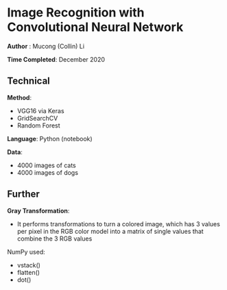 # Image Recognition with Convolutional Neural Network


**Author** : Mucong (Collin) Li

**Time Completed**: December 2020 

## Technical
**Method**: 
- VGG16 via Keras       
- GridSearchCV         
- Random Forest     

**Language**: Python (notebook)   

**Data**: 
 - 4000 images of cats     
 - 4000 images of dogs        


## Further
 **Gray Transformation**: 
 - It performs transformations to turn a colored image, which has 3 values per pixel in the RGB color model into a matrix of single values that combine the 3 RGB values      
 
NumPy used:        
- vstack()
- flatten()
- dot()


